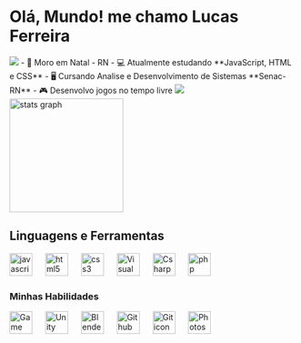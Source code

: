 # Olá, Mundo! me chamo Lucas Ferreira 
<img src=https://media.tenor.com/OVgTB0C7aT4AAAAi/kzary.gif />
- 🌌 Moro em Natal - RN
- 💻 Atualmente estudando **JavaScript, HTML e CSS**
- 🖥️ Cursando Analise e Desenvolvimento de Sistemas **Senac-RN**
- 🎮 Desenvolvo jogos no tempo livre
<img src=https://media.tenor.com/OVgTB0C7aT4AAAAi/kzary.gif />
<div align="left">
  <img src="https://github-readme-stats.vercel.app/api?username=lucasilvafe&hide_title=false&hide_rank=false&show_icons=true&include_all_commits=true&count_private=true&disable_animations=false&theme=github_dark&locale=pt-br&hide_border=true" height="200" alt="stats graph"  />
</div>

## Linguagens e Ferramentas

<div align="left">
  <img src="https://cdn.jsdelivr.net/gh/devicons/devicon/icons/javascript/javascript-plain.svg" height="40" alt="javascript icon"/>
  <img width="15"/>
  <img src="https://cdn.jsdelivr.net/gh/devicons/devicon/icons/html5/html5-plain-wordmark.svg" height="40" alt="html5 icon"/>
  <img width="15"/>
  <img src="https://cdn.jsdelivr.net/gh/devicons/devicon/icons/css3/css3-plain-wordmark.svg" height="40" alt="css3 icon"/>
  <img width="15"/>
  <img src="https://cdn.icon-icons.com/icons2/2107/PNG/512/file_type_vscode_icon_130084.png" height="40" alt="Visual studio code icon"/>
  <img width="15"/>
  <img src="https://cdn-icons-png.flaticon.com/512/6132/6132221.png" height="40" alt="Csharp icon"/>
  <img width="15"/>
  <img src="https://cdn.icon-icons.com/icons2/2415/PNG/512/php_plain_logo_icon_146397.png" height="40" alt="php icon"/>

</div>

### Minhas Habilidades

<div align="left">
  <img src="https://cdn2.steamgriddb.com/icon/e500b7708a865ec27eef36c33953b06e/32/256x256.png" height="40" alt="Game Maker Studio 2 icon"/> 
  <img width="15"/>
  <img src="https://cdn4.iconfinder.com/data/icons/logos-brands-5/24/unity-512.png" height="40" alt="Unity icon"/>
  <img width="15"/>
  <img src="https://cdn.jsdelivr.net/gh/devicons/devicon/icons/blender/blender-original.svg" height="40" alt="Blender icon"/>
  <img width="15"/>
  <img src="https://git-scm.com/images/logos/downloads/Git-Icon-1788C.png" height="40" alt="Github icon"/>
  <img width="15"/>
  <img src="https://cdn-icons-png.flaticon.com/512/25/25231.png" height="40" alt="Git icon"/>
  <img width="15"/>
  <img src="https://upload.wikimedia.org/wikipedia/commons/thumb/a/af/Adobe_Photoshop_CC_icon.svg/2101px-Adobe_Photoshop_CC_icon.svg.png" height="40" alt="Photoshop icon"/>
</div>
